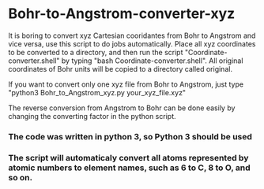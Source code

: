 # Bohr-to-Angstrom-converter-xyz
It is boring to convert xyz Cartesian cooridantes from Bohr to Angstrom and vice versa, use this script to do jobs automatically.
Place all xyz coordinates to be converted to a directory, and then run the script "Coordinate-converter.shell" by typing "bash Coordinate-converter.shell".
All original coordinates of Bohr units will be copied to a directory called original.

If you want to convert only one xyz file from Bohr to Angstrom, just type "python3 Bohr_to_Angstrom_xyz.py your_xyz_file.xyz"

The reverse conversion from Angstrom to Bohr can be done easily by changing the converting factor in the python script.

### The code was written in python 3, so Python 3 should be used 

### The script will automaticaly convert all atoms represented by atomic numbers to element names, such as 6 to C, 8 to O, and so on. 

